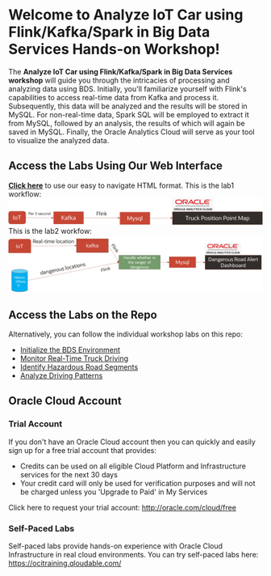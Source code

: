 # Welcome to Analyze IoT Car using Flink/Kafka/Spark in Big Data Services Hands-on Workshop!

The **Analyze IoT Car using Flink/Kafka/Spark in Big Data Services workshop** will guide you through the intricacies of processing and analyzing data using BDS. Initially, you'll familiarize yourself with Flink's capabilities to access real-time data from Kafka and process it. Subsequently, this data will be analyzed and the results will be stored in MySQL. For non-real-time data, Spark SQL will be employed to extract it from MySQL, followed by an analysis, the results of which will again be saved in MySQL. Finally, the Oracle Analytics Cloud will serve as your tool to visualize the analyzed data.

## Access the Labs Using Our Web Interface

**[Click here](https://oracle-livelabs.github.io/analytics-ai/big-data/bds/bds-quickstart-workshop)** to use our easy to navigate HTML format.
This is the lab1 workflow:
![lab1 Workflow](images/01_lab1_workflow.png)
This is the lab2 workfow:
![lab2 Workflow](images/02_lab2_workflow.png)

## Access the Labs on the Repo

Alternatively, you can follow the individual workshop labs on this repo:

- [Initialize the BDS Environment](./../../lab1-initialize-the-bds-environment/initialize-the-bds-environment.md)
- [Monitor Real-Time Truck Driving](./../../lab2-monitor-real-time-truck-driving/monitor-real-time-truck-driving.md)
- [Identify Hazardous Road Segments](./../../lab3-identify-hazardous-road-segments/identify-hazardous-road-segments.md)
- [Analyze Driving Patterns](./../../lab4-analyze-driving-patterns/analyze-driving-patterns.md)

<!-- Keep this content -->

## Oracle Cloud Account

### Trial Account

If you don't have an Oracle Cloud account then you can quickly and easily sign up for a free trial account that provides:

- Credits can be used on all eligible Cloud Platform and Infrastructure services for the next 30 days
- Your credit card will only be used for verification purposes and will not be charged unless you 'Upgrade to Paid' in My Services

Click here to request your trial account: http://oracle.com/cloud/free

### Self-Paced Labs

Self-paced labs provide hands-on experience with Oracle Cloud Infrastructure in real cloud environments. You can try self-paced labs here: https://ocitraining.qloudable.com/

